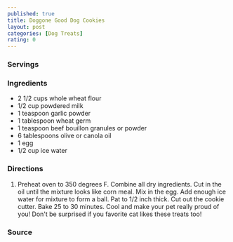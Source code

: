 ```yaml
---
published: true
title: Doggone Good Dog Cookies
layout: post
categories: [Dog Treats]
rating: 0
---
```

### Servings


### Ingredients
- 2 1/2 cups whole wheat flour
- 1/2 cup powdered milk
- 1 teaspoon garlic powder
- 1 tablespoon wheat germ
- 1 teaspoon beef bouillon granules or powder
- 6 tablespoons olive or canola oil
- 1 egg
- 1/2 cup ice water

### Directions
1. Preheat oven to 350 degrees F.  Combine all dry ingredients.  Cut in the oil until the mixture looks like corn meal.  Mix in the egg. Add enough ice water for mixture to form a ball.  Pat to 1/2 inch thick.  Cut out the cookie cutter.  Bake 25 to 30 minutes.   Cool and make your pet really proud of you!  Don't be surprised if you favorite cat likes these treats too!

### Source

